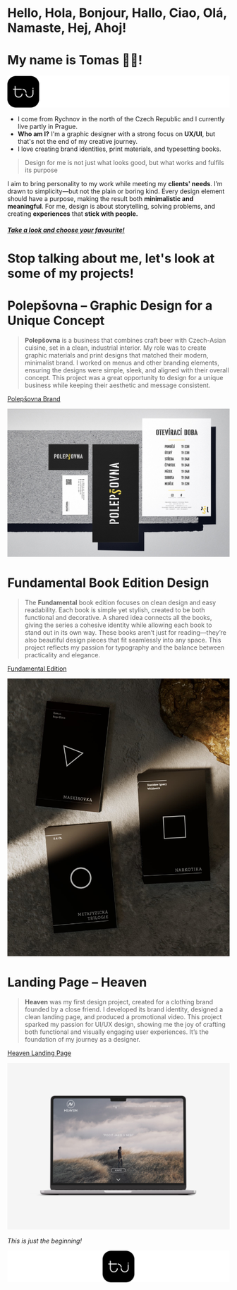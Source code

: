 # **Hello**, Hola, Bonjour, Hallo, Ciao, Olá, Namaste, Hej, Ahoj!
# **My name is Tomas** 🙋🏽!

![](/02_first_impressions/Images/Logo_tj_width.jpg)

- I come from Rychnov in the north of the Czech Republic and I currently live partly in Prague. 
- **Who am I?** I'm a graphic designer with a strong focus on **UX/UI**, but that's not the end of my creative journey.
- I love creating brand identities, print materials, and typesetting books. 

 >Design for me is not just what looks good, but what works and fulfils its purpose

I aim to bring personality to my work while meeting my **clients' needs**. I’m drawn to simplicity—but not the plain or boring kind. Every design element should have a purpose, making the result both **minimalistic and meaningful**. For me, design is about storytelling, solving problems, and creating **experiences** that **stick with people.**

##### **[Take a look and choose your favourite!](https://tomasjindrak.myportfolio.com/work)**

# **Stop talking about me, let's look at some of my projects!**

# **Polepšovna – Graphic Design for a Unique Concept**

> **Polepšovna** is a business that combines craft beer with Czech-Asian cuisine, set in a clean, industrial interior. My role was to create graphic materials and print designs that matched their modern, minimalist brand. I worked on menus and other branding elements, ensuring the designs were simple, sleek, and aligned with their overall concept. This project was a great opportunity to design for a unique business while keeping their aesthetic and message consistent.  

[Polepšovna Brand](https://tomasjindrak.myportfolio.com/polepsovna-brand)

![Polepšovna_mockup](/02_first_impressions/Images/Polepsovna_img.jpg)

# **Fundamental Book Edition Design**

> The **Fundamental** book edition focuses on clean design and easy readability. Each book is simple yet stylish, created to be both functional and decorative. A shared idea connects all the books, giving the series a cohesive identity while allowing each book to stand out in its own way. These books aren’t just for reading—they’re also beautiful design pieces that fit seamlessly into any space. This project reflects my passion for typography and the balance between practicality and elegance.  

[Fundamental Edition](https://tomasjindrak.myportfolio.com/navrh-edice-fundamental)

![Fundamental edition](/02_first_impressions/Images/Fundamental.JPG)

# **Landing Page – Heaven**  

> **Heaven** was my first design project, created for a clothing brand founded by a close friend. I developed its brand identity, designed a clean landing page, and produced a promotional video. This project sparked my passion for UI/UX design, showing me the joy of crafting both functional and visually engaging user experiences. It’s the foundation of my journey as a designer.  

[Heaven Landing Page](https://tomasjindrak.myportfolio.com/landing-page-heaven)

![Heaven landing page mockup](/02_first_impressions/Images/HEAVEN_MOCKUP.jpg)

_This is just the beginning!_

![](/02_first_impressions/Images/Logot_tj_middle.jpg)
